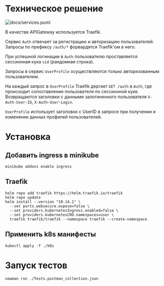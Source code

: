 # Техническое решение
![docs/services.puml](http://www.plantuml.com/plantuml/proxy?fmt=svg&src=https://raw.githubusercontent.com/klwxsrx/arch-course-labs/master/05-auth/docs/services.puml)

В качестве APIGateway используется Traefik.

Сервис `Auth` отвечает за регистрацию и авторизацию пользователей.
Запросы по префиксу `/auth/*` форвардятся Traefik'ом в него.

При успешной логинации в `Auth` пользователю проставляется сессионная кука `sid` (рандомная строка).

Запросы в сервис `UserProfile` осуществляются только авторизованным пользователем.

На каждый запрос в `UserProfile` Traefik дергает `GET /auth` в `Auth`, где происходит сопоставление пользователя по сессионной куке.
Возвращаются заголовки с данными залогиненного пользователя `X-Auth-User-ID`, `X-Auth-User-Login`.

`UserProfile` использует заголовок с UserID в запросе при получении и изменении данных профилей пользователей.

# Установка
## Добавить ingress в minikube
```shell
minikube addons enable ingress
```

## Traefik
```shell
helm repo add traefik https://helm.traefik.io/traefik
helm repo update
helm install --version "10.14.1" \
  --set ports.websecure.expose=false \
  --set providers.kubernetesIngress.enabled=false \
  --set providers.kubernetesCRD.namespaces=user \
  traefik traefik/traefik --namespace traefik --create-namespace
```

## Применить k8s манифесты
```shell
kubectl apply -f ./k8s
```

# Запуск тестов
```shell
newman run ./Tests.postman_collection.json
```